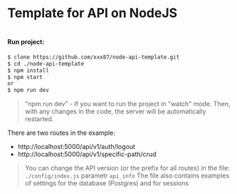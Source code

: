 # Template for API on NodeJS

#

#### Run project:

```sh
$ clone https://github.com/xxx87/node-api-template.git
$ cd ./node-api-template
$ npm install
$ npm start
or
$ npm run dev
```

> "npm run dev" - If you want to run the project in "watch" mode. Then, with any changes in the code, the server will be automatically restarted.

There are two routes in the example:

- http://localhost:5000/api/v1/auth/logout
- http://localhost:5000/api/v1/specific-path/crud

> You can change the API version (or the prefix for all routes) in the file:
> `./config/index.js` parametr `api_info`
> The file also contains examples of settings for the database (Postgres) and for sessions
